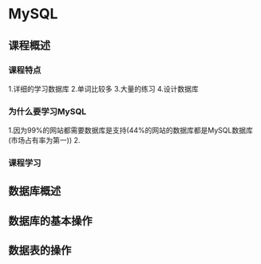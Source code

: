 # MySQL

## 课程概述

### 课程特点
1.详细的学习数据库
2.单词比较多
3.大量的练习
4.设计数据库

### 为什么要学习MySQL
  1.因为99%的网站都需要数据库是支持(44%的网站的数据库都是MySQL数据库(市场占有率为第一))
  2.

### 课程学习

## 数据库概述

## 数据库的基本操作

## 数据表的操作
